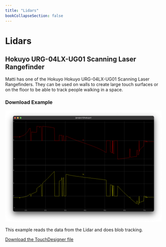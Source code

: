 ```yaml
---
title: "Lidars"
bookCollapseSection: false
---   
```


# Lidars

## Hokuyo URG-04LX-UG01 Scanning Laser Rangefinder

Matti has one of the Hokuyo Hokuyo URG-04LX-UG01 Scanning Laser Rangefinders. They can be used on walls to create large touch surfaces or on the floor to be able to track people walking in a space.

### Download Example

[![Lidar](img/lidar.png)](img/lidar.png)

This example reads the data from the Lidar and does blob tracking.

[Download the TouchDesigner file](./files/Lidar.toe)